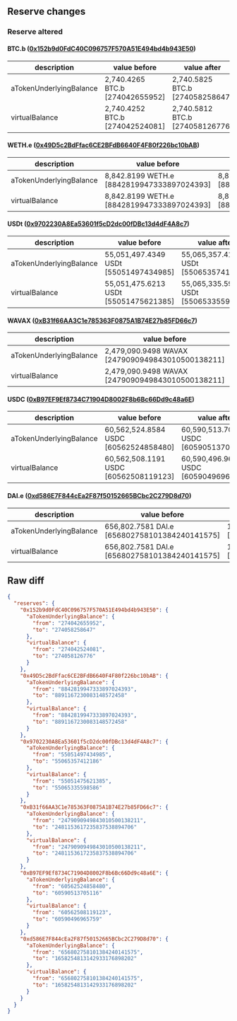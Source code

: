 ## Reserve changes

### Reserve altered

#### BTC.b ([0x152b9d0FdC40C096757F570A51E494bd4b943E50](https://snowtrace.io/address/0x152b9d0FdC40C096757F570A51E494bd4b943E50))

| description | value before | value after |
| --- | --- | --- |
| aTokenUnderlyingBalance | 2,740.4265 BTC.b [274042655952] | 2,740.5825 BTC.b [274058258647] |
| virtualBalance | 2,740.4252 BTC.b [274042524081] | 2,740.5812 BTC.b [274058126776] |


#### WETH.e ([0x49D5c2BdFfac6CE2BFdB6640F4F80f226bc10bAB](https://snowtrace.io/address/0x49D5c2BdFfac6CE2BFdB6640F4F80f226bc10bAB))

| description | value before | value after |
| --- | --- | --- |
| aTokenUnderlyingBalance | 8,842.8199 WETH.e [8842819947333897024393] | 8,891.1672 WETH.e [8891167230083148572458] |
| virtualBalance | 8,842.8199 WETH.e [8842819947333897024393] | 8,891.1672 WETH.e [8891167230083148572458] |


#### USDt ([0x9702230A8Ea53601f5cD2dc00fDBc13d4dF4A8c7](https://snowtrace.io/address/0x9702230A8Ea53601f5cD2dc00fDBc13d4dF4A8c7))

| description | value before | value after |
| --- | --- | --- |
| aTokenUnderlyingBalance | 55,051,497.4349 USDt [55051497434985] | 55,065,357.4121 USDt [55065357412186] |
| virtualBalance | 55,051,475.6213 USDt [55051475621385] | 55,065,335.5985 USDt [55065335598586] |


#### WAVAX ([0xB31f66AA3C1e785363F0875A1B74E27b85FD66c7](https://snowtrace.io/address/0xB31f66AA3C1e785363F0875A1B74E27b85FD66c7))

| description | value before | value after |
| --- | --- | --- |
| aTokenUnderlyingBalance | 2,479,090.9498 WAVAX [2479090949843010500138211] | 2,481,153.6172 WAVAX [2481153617235837538894706] |
| virtualBalance | 2,479,090.9498 WAVAX [2479090949843010500138211] | 2,481,153.6172 WAVAX [2481153617235837538894706] |


#### USDC ([0xB97EF9Ef8734C71904D8002F8b6Bc66Dd9c48a6E](https://snowtrace.io/address/0xB97EF9Ef8734C71904D8002F8b6Bc66Dd9c48a6E))

| description | value before | value after |
| --- | --- | --- |
| aTokenUnderlyingBalance | 60,562,524.8584 USDC [60562524858480] | 60,590,513.7051 USDC [60590513705116] |
| virtualBalance | 60,562,508.1191 USDC [60562508119123] | 60,590,496.9657 USDC [60590496965759] |


#### DAI.e ([0xd586E7F844cEa2F87f50152665BCbc2C279D8d70](https://snowtrace.io/address/0xd586E7F844cEa2F87f50152665BCbc2C279D8d70))

| description | value before | value after |
| --- | --- | --- |
| aTokenUnderlyingBalance | 656,802.7581 DAI.e [656802758101384240141575] | 1,658,254.8131 DAI.e [1658254813142933176898202] |
| virtualBalance | 656,802.7581 DAI.e [656802758101384240141575] | 1,658,254.8131 DAI.e [1658254813142933176898202] |


## Raw diff

```json
{
  "reserves": {
    "0x152b9d0FdC40C096757F570A51E494bd4b943E50": {
      "aTokenUnderlyingBalance": {
        "from": "274042655952",
        "to": "274058258647"
      },
      "virtualBalance": {
        "from": "274042524081",
        "to": "274058126776"
      }
    },
    "0x49D5c2BdFfac6CE2BFdB6640F4F80f226bc10bAB": {
      "aTokenUnderlyingBalance": {
        "from": "8842819947333897024393",
        "to": "8891167230083148572458"
      },
      "virtualBalance": {
        "from": "8842819947333897024393",
        "to": "8891167230083148572458"
      }
    },
    "0x9702230A8Ea53601f5cD2dc00fDBc13d4dF4A8c7": {
      "aTokenUnderlyingBalance": {
        "from": "55051497434985",
        "to": "55065357412186"
      },
      "virtualBalance": {
        "from": "55051475621385",
        "to": "55065335598586"
      }
    },
    "0xB31f66AA3C1e785363F0875A1B74E27b85FD66c7": {
      "aTokenUnderlyingBalance": {
        "from": "2479090949843010500138211",
        "to": "2481153617235837538894706"
      },
      "virtualBalance": {
        "from": "2479090949843010500138211",
        "to": "2481153617235837538894706"
      }
    },
    "0xB97EF9Ef8734C71904D8002F8b6Bc66Dd9c48a6E": {
      "aTokenUnderlyingBalance": {
        "from": "60562524858480",
        "to": "60590513705116"
      },
      "virtualBalance": {
        "from": "60562508119123",
        "to": "60590496965759"
      }
    },
    "0xd586E7F844cEa2F87f50152665BCbc2C279D8d70": {
      "aTokenUnderlyingBalance": {
        "from": "656802758101384240141575",
        "to": "1658254813142933176898202"
      },
      "virtualBalance": {
        "from": "656802758101384240141575",
        "to": "1658254813142933176898202"
      }
    }
  }
}
```